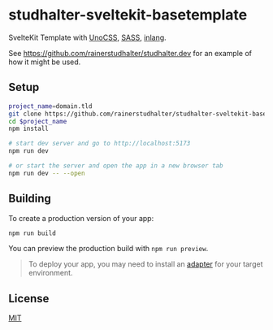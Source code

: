 # studhalter-sveltekit-basetemplate

SvelteKit Template with [UnoCSS](https://unocss.dev/), [SASS](https://sass-lang.com/), [inlang](https://inlang.com/c/svelte).

See https://github.com/rainerstudhalter/studhalter.dev for an example of how it might be used.

## Setup

```bash
project_name=domain.tld
git clone https://github.com/rainerstudhalter/studhalter-sveltekit-basetemplate.git $project_name
cd $project_name
npm install

# start dev server and go to http://localhost:5173
npm run dev

# or start the server and open the app in a new browser tab
npm run dev -- --open
```

## Building

To create a production version of your app:

```bash
npm run build
```

You can preview the production build with `npm run preview`.

> To deploy your app, you may need to install an [adapter](https://kit.svelte.dev/docs/adapters) for your target environment.

## License

[MIT](LICENSE)
